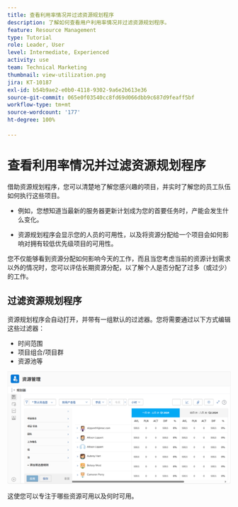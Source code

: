 ```yaml
---
title: 查看利用率情况并过滤资源规划程序
description: 了解如何查看用户利用率情况并过滤资源规划程序。
feature: Resource Management
type: Tutorial
role: Leader, User
level: Intermediate, Experienced
activity: use
team: Technical Marketing
thumbnail: view-utilization.png
jira: KT-10187
exl-id: b54b9ae2-e0b0-4118-9302-9a6e2b613e36
source-git-commit: 065e0f03540cc8fd69d066dbb9c687d9feaff5bf
workflow-type: tm+mt
source-wordcount: '177'
ht-degree: 100%

---
```


# 查看利用率情况并过滤资源规划程序

借助资源规划程序，您可以清楚地了解您感兴趣的项目，并实时了解您的员工队伍如何执行这些项目。

* 例如，您想知道当最新的服务器更新计划成为您的首要任务时，产能会发生什么变化。

* 资源规划程序会显示您的人员的可用性，以及将资源分配给一个项目会如何影响对拥有较低优先级项目的可用性。


您不仅能够看到资源分配如何影响今天的工作，而且当您考虑当前的资源计划需求以外的情况时，您可以评估长期资源分配，以了解个人是否分配了过多（或过少）的工作。

## 过滤资源规划程序

资源规划程序会自动打开，并带有一组默认的过滤器。您将需要通过以下方式编辑这些过滤器：

* 时间范围
* 项目组合/项目群
* 资源池等

![资源规划程序过滤器](assets/TRP01.png)

这使您可以专注于哪些资源可用以及何时可用。
